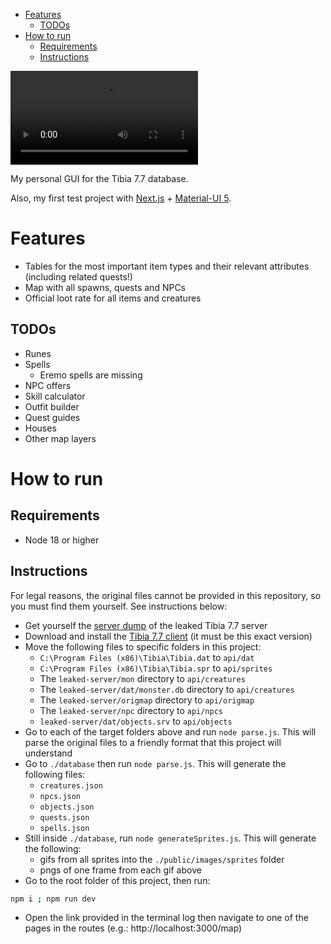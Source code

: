- [Features](#features)
  - [TODOs](#todos)
- [How to run](#how-to-run)
  - [Requirements](#requirements)
  - [Instructions](#instructions)

![](https://firebasestorage.googleapis.com/v0/b/tibiago-explorer.appspot.com/o/2023-05-06_14-39.mp4?alt=media)

My personal GUI for the Tibia 7.7 database.

Also, my first test project with [Next.js](https://nextjs.org/) + [Material-UI 5](https://mui.com/).

# Features

- Tables for the most important item types and their relevant attributes (including related quests!)
- Map with all spawns, quests and NPCs
- Official loot rate for all items and creatures

## TODOs

- Runes
- Spells
  - Eremo spells are missing
- NPC offers
- Skill calculator
- Outfit builder
- Quest guides
- Houses
- Other map layers
  
# How to run

## Requirements

- Node 18 or higher

## Instructions

For legal reasons, the original files cannot be provided in this repository, so you must find them yourself. See instructions below:

- Get yourself the [server dump](https://otland.net/threads/tutorial-for-running-7-7-cipsoft-server-on-ubuntu.274678/) of the leaked Tibia 7.7 server
- Download and install the [Tibia 7.7 client](https://www.tibiabr.com/downloads/clients-antigos/) (it must be this exact version)
- Move the following files to specific folders in this project:
    - `C:\Program Files (x86)\Tibia\Tibia.dat` to `api/dat`
    - `C:\Program Files (x86)\Tibia\Tibia.spr` to `api/sprites`
    - The `leaked-server/mon` directory to `api/creatures`
    - The `leaked-server/dat/monster.db` directory to `api/creatures`
    - The `leaked-server/origmap` directory to `api/origmap`
    - The `leaked-server/npc` directory to `api/npcs`
    - `leaked-server/dat/objects.srv` to `api/objects`
- Go to each of the target folders above and run `node parse.js`. This will parse the original files to a friendly format that this project will understand
- Go to `./database` then run `node parse.js`. This will generate the following files:
    - `creatures.json`
    - `npcs.json`
    - `objects.json`
    - `quests.json`
    - `spells.json`
- Still inside `./database`, run `node generateSprites.js`. This will generate the following:
    - gifs from all sprites into the `./public/images/sprites` folder
    - pngs of one frame from each gif above
- Go to the root folder of this project, then run:

```sh
npm i ; npm run dev
```

- Open the link provided in the terminal log then navigate to one of the pages in the routes (e.g.: http://localhost:3000/map)
